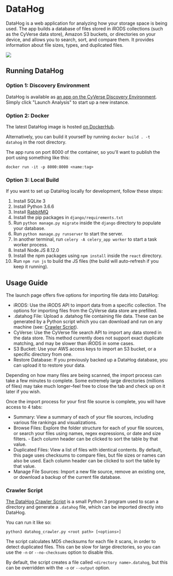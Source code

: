 DataHog
=======

DataHog is a web application for analyzing how your storage space is being used. The app builds a database of files stored in iRODS collections (such as the CyVerse data store), Amazon S3 buckets, or directories on your device, and allows you to search, sort, and compare them. It provides information about file sizes, types, and duplicated files.

<a href="https://de.cyverse.org/apps/de/d0f77e8c-392b-11e9-95ec-008cfa5ae621/launch?saved-launch-id=d34723d6-f7cc-4fe4-b39b-8b0986e43479" target="_blank" rel="noopener noreferrer"><img src="https://de.cyverse.org/Powered-By-CyVerse-blue.svg"></a>

Running DataHog
---------------

### Option 1: Discovery Environment ###

DataHog is available as [an app on the CyVerse Discovery Environment](https://de.cyverse.org/de/?type=apps&app-id=d0f77e8c-392b-11e9-95ec-008cfa5ae621&system-id=de). Simply click "Launch Analysis" to start up a new instance.

### Option 2: Docker ###

The latest DataHog image is hosted [on DockerHub](https://cloud.docker.com/repository/docker/csklimowski/datahog).

Alternatively, you can build it yourself by running `docker build . -t datahog` in the root directory.

The app runs on port 8000 of the container, so you'll want to publish the port using something like this:

```
docker run -it -p 8000:8000 <name:tag>
```

### Option 3: Local Build ###

If you want to set up DataHog locally for development, follow these steps:

1. Install SQLite 3
2. Install Python 3.6.6
3. Install [RabbitMQ](https://www.rabbitmq.com/download.html)
4. Install the pip packages in `django/requirements.txt`
5. Run `python manage.py migrate` inside the `django` directory to populate your database.
6. Run `python manage.py runserver` to start the server.
7. In another terminal, run `celery -A celery_app worker` to start a task worker process.
8. Install Node.JS 8.12.0
9. Install the npm packages using `npm install` inside the `react` directory.
10. Run `npm run js` to build the JS files (the build will auto-refresh if you keep it running).

Usage Guide
-----------

The launch page offers five options for importing file data into DataHog:

- iRODS: Use the iRODS API to import data from a specific collection. The options for importing files from the CyVerse data store are prefilled.
- .datahog File: Upload a .datahog file containing file data. These can be generated by a Python script which you can download and run on any machine (see: [Crawler Script](#crawler-script)).
- CyVerse: Use the CyVerse file search API to import any data stored in the data store. This method currently does not support exact duplicate matching, and may be slower than iRODS in some cases.
- S3 Bucket: Use your AWS access keys to import an S3 bucket, or a specific directory from one.
- Restore Database: If you previously backed up a DataHog database, you can upload it to restore your data.

Depending on how many files are being scanned, the import process can take a few minutes to complete. Some extremely large directories (millions of files) may take much longer–feel free to close the tab and check up on it later if you wish.

Once the import process for your first file source is complete, you will have access to 4 tabs:

- Summary: View a summary of each of your file sources, including various file rankings and visualizations.
- Browse Files: Explore the folder structure for each of your file sources, or search your files using names, regex expressions, or date and size filters. - Each column header can be clicked to sort the table by that value.
- Duplicated Files: View a list of files with identical contents. By default, this page uses checksums to compare files, but file sizes or names can also be used. Each column header can be clicked to sort the table by that value.
- Manage File Sources: Import a new file source, remove an existing one, or download a backup of the current file database.

### Crawler Script ###

[The DataHog Crawler Script](django/static/scripts/datahog_crawler.py) is a small Python 3 program used to scan a directory and generate a `.datahog` file, which can be imported directly into DataHog.

You can run it like so:

```
python3 datahog_crawler.py <root path> [<options>]
```

The script calculates MD5 checksums for each file it scans, in order to detect duplicated files. This can be slow for large directories, so you can use the `-n` or `--no-checksums` option to disable this.

By default, the script creates a file called `<directory name>.datahog`, but this can be overridden with the `-o` or `--output` option.

